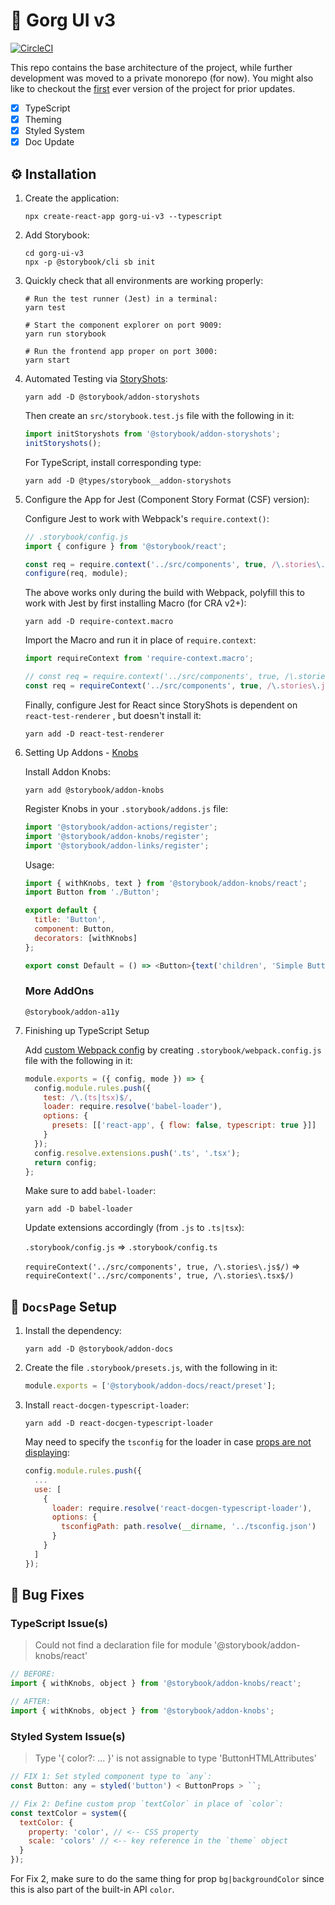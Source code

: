 # 🦋 Gorg UI v3

[![CircleCI](https://circleci.com/gh/nelsieborja/gorg-ui-v3/tree/master.svg?style=svg)](https://circleci.com/gh/nelsieborja/gorg-ui-v3/tree/master)

This repo contains the base architecture of the project, while further development was moved to a private monorepo (for now). You might also like to checkout the [first](https://github.com/nelsieborja/gorg-ui) ever version of the project for prior updates.

- [x] TypeScript
- [x] Theming
- [x] Styled System
- [x] Doc Update

## ⚙️ Installation

1. Create the application:

   ```shell
   npx create-react-app gorg-ui-v3 --typescript
   ```

2. Add Storybook:

   ```shell
   cd gorg-ui-v3
   npx -p @storybook/cli sb init
   ```

3. Quickly check that all environments are working properly:

   ```shell
   # Run the test runner (Jest) in a terminal:
   yarn test

   # Start the component explorer on port 9009:
   yarn run storybook

   # Run the frontend app proper on port 3000:
   yarn start
   ```

4. Automated Testing via [StoryShots](https://www.npmjs.com/package/@storybook/addon-storyshots):

   ```shell
   yarn add -D @storybook/addon-storyshots
   ```

   Then create an `src/storybook.test.js` file with the following in it:

   ```js
   import initStoryshots from '@storybook/addon-storyshots';
   initStoryshots();
   ```

   For TypeScript, install corresponding type:

   ```shell
   yarn add -D @types/storybook__addon-storyshots
   ```

5. Configure the App for Jest (Component Story Format (CSF) version):

   Configure Jest to work with Webpack's `require.context()`:

   ```js
   // .storybook/config.js
   import { configure } from '@storybook/react';

   const req = require.context('../src/components', true, /\.stories\.js$/); // <- import all the stories at once
   configure(req, module);
   ```

   The above works only during the build with Webpack, polyfill this to work with Jest by first installing Macro (for CRA v2+):

   ```shell
   yarn add -D require-context.macro
   ```

   Import the Macro and run it in place of `require.context`:

   ```js
   import requireContext from 'require-context.macro';

   // const req = require.context('../src/components', true, /\.stories\.js$/); <-- replaced
   const req = requireContext('../src/components', true, /\.stories\.js$/);
   ```

   Finally, configure Jest for React since StoryShots is dependent on `react-test-renderer` , but doesn't install it:

   ```shell
   yarn add -D react-test-renderer
   ```

6. Setting Up Addons - [Knobs](https://github.com/storybookjs/storybook/tree/master/addons/knobs)

   Install Addon Knobs:

   ```shell
   yarn add @storybook/addon-knobs
   ```

   Register Knobs in your `.storybook/addons.js` file:

   ```js
   import '@storybook/addon-actions/register';
   import '@storybook/addon-knobs/register';
   import '@storybook/addon-links/register';
   ```

   Usage:

   ```js
   import { withKnobs, text } from '@storybook/addon-knobs/react';
   import Button from './Button';

   export default {
     title: 'Button',
     component: Button,
     decorators: [withKnobs]
   };

   export const Default = () => <Button>{text('children', 'Simple Button')}</Button>;
   ```

   ### More AddOns

   `@storybook/addon-a11y`

7. Finishing up TypeScript Setup

   Add [custom Webpack config](https://storybook.js.org/docs/configurations/custom-webpack-config/#full-control-mode--default) by creating `.storybook/webpack.config.js` file with the following in it:

   ```js
   module.exports = ({ config, mode }) => {
     config.module.rules.push({
       test: /\.(ts|tsx)$/,
       loader: require.resolve('babel-loader'),
       options: {
         presets: [['react-app', { flow: false, typescript: true }]]
       }
     });
     config.resolve.extensions.push('.ts', '.tsx');
     return config;
   };
   ```

   Make sure to add `babel-loader`:

   ```shell
   yarn add -D babel-loader
   ```

   Update extensions accordingly (from `.js` to `.ts|tsx`):

   `.storybook/config.js` => `.storybook/config.ts`

   `requireContext('../src/components', true, /\.stories\.js$/)` => `requireContext('../src/components', true, /\.stories\.tsx$/)`

## 📄 `DocsPage` Setup

1. Install the dependency:
   ```shell
   yarn add -D @storybook/addon-docs
   ```
2. Create the file `.storybook/presets.js`, with the following in it:
   ```js
   module.exports = ['@storybook/addon-docs/react/preset'];
   ```
3. Install `react-docgen-typescript-loader`:
   ```shell
   yarn add -D react-docgen-typescript-loader
   ```
   May need to specify the `tsconfig` for the loader in case [props are not displaying](https://github.com/strothj/react-docgen-typescript-loader/issues/10#issuecomment-425688601):
   ```js
   config.module.rules.push({
     ...
     use: [
       {
         loader: require.resolve('react-docgen-typescript-loader'),
         options: {
           tsconfigPath: path.resolve(__dirname, '../tsconfig.json')
         }
       }
     ]
   });
   ```

## 🐛 Bug Fixes

### TypeScript Issue(s)

> Could not find a declaration file for module '@storybook/addon-knobs/react'

```js
// BEFORE:
import { withKnobs, object } from '@storybook/addon-knobs/react';

// AFTER:
import { withKnobs, object } from '@storybook/addon-knobs';
```

### Styled System Issue(s)

> Type '{ color?: ... }' is not assignable to type 'ButtonHTMLAttributes<HTMLButtonElement>'

```js
// FIX 1: Set styled component type to `any`:
const Button: any = styled('button') < ButtonProps > ``;

// Fix 2: Define custom prop `textColor` in place of `color`:
const textColor = system({
  textColor: {
    property: 'color', // <-- CSS property
    scale: 'colors' // <-- key reference in the `theme` object
  }
});
```

For Fix 2, make sure to do the same thing for prop `bg|backgroundColor` since this is also part of the built-in API `color`.
